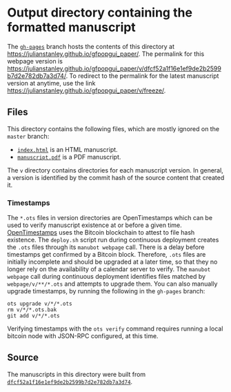 # Output directory containing the formatted manuscript

The [`gh-pages`](https://github.com/julianstanley/gfpopgui_paper/tree/gh-pages) branch hosts the contents of this directory at <https://julianstanley.github.io/gfpopgui_paper/>.
The permalink for this webpage version is <https://julianstanley.github.io/gfpopgui_paper/v/dfcf52a1f16e1ef9de2b2599b7d2e782db7a3d74/>.
To redirect to the permalink for the latest manuscript version at anytime, use the link <https://julianstanley.github.io/gfpopgui_paper/v/freeze/>.

## Files

This directory contains the following files, which are mostly ignored on the `master` branch:

+ [`index.html`](index.html) is an HTML manuscript.
+ [`manuscript.pdf`](manuscript.pdf) is a PDF manuscript.

The `v` directory contains directories for each manuscript version.
In general, a version is identified by the commit hash of the source content that created it.

### Timestamps

The `*.ots` files in version directories are OpenTimestamps which can be used to verify manuscript existence at or before a given time.
[OpenTimestamps](https://opentimestamps.org/) uses the Bitcoin blockchain to attest to file hash existence.
The `deploy.sh` script run during continuous deployment creates the `.ots` files through its `manubot webpage` call.
There is a delay before timestamps get confirmed by a Bitcoin block.
Therefore, `.ots` files are initially incomplete and should be upgraded at a later time, so that they no longer rely on the availability of a calendar server to verify.
The `manubot webpage` call during continuous deployment identifies files matched by `webpage/v/**/*.ots` and attempts to upgrade them.
You can also manually upgrade timestamps, by running the following in the `gh-pages` branch:

```shell
ots upgrade v/*/*.ots
rm v/*/*.ots.bak
git add v/*/*.ots
```

Verifying timestamps with the `ots verify` command requires running a local bitcoin node with JSON-RPC configured, at this time.

## Source

The manuscripts in this directory were built from
[`dfcf52a1f16e1ef9de2b2599b7d2e782db7a3d74`](https://github.com/julianstanley/gfpopgui_paper/commit/dfcf52a1f16e1ef9de2b2599b7d2e782db7a3d74).
